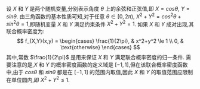 设 $X$ 和 $Y$ 是两个随机变量,分别表示角度 $\theta$ 上的余弦和正弦值,即 $X=cos\theta$, $Y=sin\theta$. 由三角函数的基本性质可知,对于任意 $\theta \in [0,2\pi)$, $X^2+Y^2=cos^{2}\theta+sin^{2} \theta=1$,即随机变量 $X$ 和 $Y$ 满足约束条件 $X^{2}+Y^{2}=1$.
如果 $X$ 和 $Y$ 成对出现,其联合概率密度为:
$$ f_{X,Y}(x,y) = \begin{cases} \frac{1}{2\pi}, & x^2+y^2 \le 1 \\ 0, & \text{otherwise} \end{cases} $$
其中,常数 $\frac{1}{2\pi}$ 是用来保证 $X$ 和 $Y$ 满足联合概率密度的归一条件.
需要注意的是,$X$ 和 $Y$ 的概率密度函数的定义域是 $[-1, 1]$,但在该联合概率密度函数中,由于 $cos\theta$ 和 $sin\theta$ 都是在 $[-1, 1]$ 的范围内取值,因此 $X$ 和 $Y$ 的取值范围应限制在单位圆内,即 $X^2+Y^2 \le 1$.

